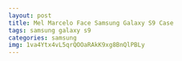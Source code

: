 ```yaml
---
layout: post
title: Mel Marcelo Face Samsung Galaxy S9 Case
tags: samsung galaxy s9
categories: samsung
img: 1va4Ytx4vL5qrQOOaRAkK9xg8BnQlPBLy
---
```

